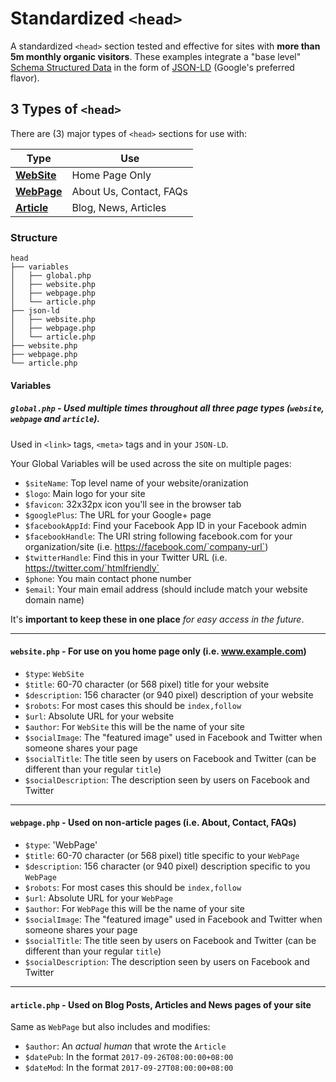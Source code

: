 # Standardized `<head>`

A standardized `<head>` section tested and effective for sites with **more than 5m monthly organic visitors**. These examples integrate a "base level" [Schema Structured Data](https://developers.google.com/search/docs/guides/intro-structured-data) in the form of [JSON-LD](https://json-ld.org/) (Google's preferred flavor).

## 3 Types of `<head>`

There are (3) major types of `<head>` sections for use with:

| Type                 | Use           |
| ---------------------|---------------|
| [**WebSite**](https://github.com/htmlfriendly/head/blob/master/website.php) | Home Page Only   |
| [**WebPage**](https://github.com/htmlfriendly/head/blob/master/webpage.php) | About Us, Contact, FAQs |
| [**Article**](https://github.com/htmlfriendly/head/blob/master/article.php) | Blog, News, Articles |

### Structure

```
head
├── variables
│	├── global.php
│	├── website.php
│	├── webpage.php
│	└── article.php
├── json-ld
│	├── website.php
│	├── webpage.php
│	└── article.php
├── website.php
├── webpage.php
└── article.php
```

#### Variables

##### **`global.php`** - Used multiple times throughout all three page types (`website`, `webpage` and `article`). 

Used in `<link>` tags, `<meta>` tags and in your `JSON-LD`.

Your Global Variables will be used across the site on multiple pages:

- `$siteName`: Top level name of your website/oranization
- `$logo`: Main logo for your site
- `$favicon`: 32x32px icon you'll see in the browser tab
- `$googlePlus`: The URL for your Google+ page
- `$facebookAppId`: Find your Facebook App ID in your Facebook admin
- `$facebookHandle`: The URI string following facebook.com for your organization/site (i.e. https://facebook.com/`company-url`)
- `$twitterHandle`: Find this in your Twitter URL (i.e. https://twitter.com/`htmlfriendly`
- `$phone`: You main contact phone number
- `$email`: Your main email address (should include match your website domain name)

It's **important to keep these in one place** _for easy access in the future_.

-----------------

#### **`website.php`** - For use on you home page only (i.e. www.example.com)

- `$type`: `WebSite`
- `$title`: 60-70 character (or 568 pixel) title for your website
- `$description`: 156 character (or 940 pixel) description of your website
- `$robots`: For most cases this should be `index,follow`
- `$url`: Absolute URL for your website
- `$author`: For `WebSite` this will be the name of your site
- `$socialImage`: The "featured image" used in Facebook and Twitter when someone shares your page
- `$socialTitle`: The title seen by users on Facebook and Twitter (can be different than your regular `title`)
- `$socialDescription`: The description seen by users on Facebook and Twitter

------------------

#### **`webpage.php`** - Used on non-article pages (i.e. About, Contact, FAQs)

- `$type`: 'WebPage'
- `$title`: 60-70 character (or 568 pixel) title specific to your `WebPage`
- `$description`: 156 character (or 940 pixel) description specific to you `WebPage`
- `$robots`: For most cases this should be `index,follow`
- `$url`: Absolute URL for your `WebPage`
- `$author`: For `WebPage` this will be the name of your site
- `$socialImage`: The "featured image" used in Facebook and Twitter when someone shares your page
- `$socialTitle`: The title seen by users on Facebook and Twitter (can be different than your regular `title`)
- `$socialDescription`: The description seen by users on Facebook and Twitter

------------------

#### **`article.php`** - Used on Blog Posts, Articles and News pages of your site

Same as `WebPage` but also includes and modifies:

- `$author`: An _actual human_ that wrote the `Article`
- `$datePub`: In the format `2017-09-26T08:00:00+08:00`
- `$dateMod`: In the format `2017-09-27T08:00:00+08:00`
